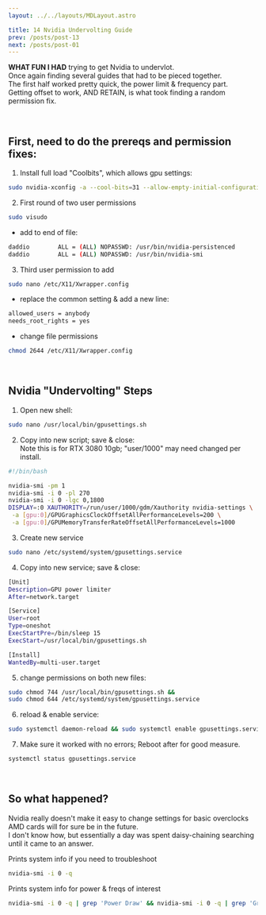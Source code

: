 ```yaml
---
layout: ../../layouts/MDLayout.astro

title: 14 Nvidia Undervolting Guide
prev: /posts/post-13
next: /posts/post-01
---
```



**WHAT FUN I HAD** trying to get Nvidia to undervlot.<br>
Once again finding several guides that had to be pieced together.<br>
The first half worked pretty quick, the power limit & frequency part.<br>
Getting offset to work, AND RETAIN, is what took finding a random permission fix.

<br>

## First, need to do the prereqs and permission fixes:

1. Install full load "Coolbits", which allows gpu settings:
```sh
sudo nvidia-xconfig -a --cool-bits=31 --allow-empty-initial-configuration
```
2. First round of two user permissions
```sh
sudo visudo
```
- add to end of file:
```sh
daddio        ALL = (ALL) NOPASSWD: /usr/bin/nvidia-persistenced
daddio        ALL = (ALL) NOPASSWD: /usr/bin/nvidia-smi
```
3. Third user permission to add
```sh
sudo nano /etc/X11/Xwrapper.config
```
- replace the common setting & add a new line:
```sh
allowed_users = anybody
needs_root_rights = yes
```
- change file permissions
```sh
chmod 2644 /etc/X11/Xwrapper.config
```
<br>

## Nvidia "Undervolting" Steps

1. Open new shell:
```sh
sudo nano /usr/local/bin/gpusettings.sh
```
2. Copy into new script; save & close:<br>
Note this is for RTX 3080 10gb; "user/1000" may need changed per install.
```sh
#!/bin/bash

nvidia-smi -pm 1
nvidia-smi -i 0 -pl 270
nvidia-smi -i 0 -lgc 0,1800
DISPLAY=:0 XAUTHORITY=/run/user/1000/gdm/Xauthority nvidia-settings \
 -a [gpu:0]/GPUGraphicsClockOffsetAllPerformanceLevels=200 \
 -a [gpu:0]/GPUMemoryTransferRateOffsetAllPerformanceLevels=1000
```
3. Create new service
```sh
sudo nano /etc/systemd/system/gpusettings.service
```
4. Copy into new service; save & close:
```sh
[Unit]
Description=GPU power limiter
After=network.target

[Service]
User=root
Type=oneshot
ExecStartPre=/bin/sleep 15
ExecStart=/usr/local/bin/gpusettings.sh

[Install]
WantedBy=multi-user.target

```
5. change permissions on both new files:
```sh
sudo chmod 744 /usr/local/bin/gpusettings.sh && 
sudo chmod 644 /etc/systemd/system/gpusettings.service
```
6. reload & enable service:
```sh
sudo systemctl daemon-reload && sudo systemctl enable gpusettings.service
```
7. Make sure it worked with no errors; Reboot after for good measure.
```sh
systemctl status gpusettings.service
```
<br>

## So what happened?
Nvidia really doesn't make it easy to change settings for basic overclocks<br>
AMD cards will for sure be in the future.<br>
I don't know how, but essentially a day was spent daisy-chaining searching until it came to an answer.

Prints system info if you need to troubleshoot
```sh
nvidia-smi -i 0 -q
```
Prints system info for power & freqs of interest
```sh
nvidia-smi -i 0 -q | grep 'Power Draw' && nvidia-smi -i 0 -q | grep 'Graphics'
```
